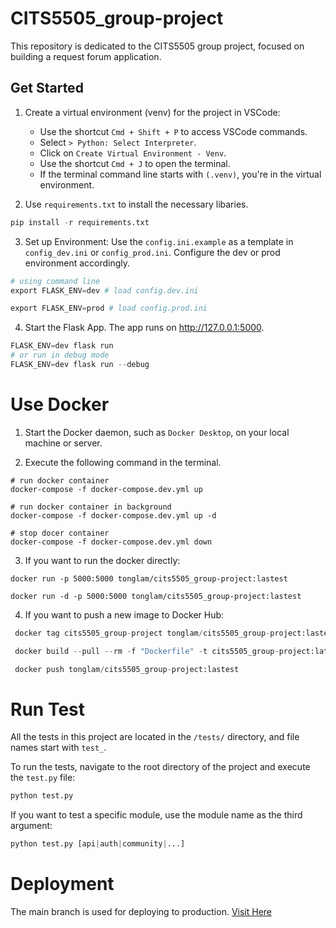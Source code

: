 # CITS5505_group-project

This repository is dedicated to the CITS5505 group project, focused on building a request forum application.

## Get Started

1. Create a virtual environment (venv) for the project in VSCode:

   - Use the shortcut `Cmd + Shift + P` to access VSCode commands.
   - Select `> Python: Select Interpreter`.
   - Click on `Create Virtual Environment - Venv`.
   - Use the shortcut `Cmd + J` to open the terminal.
   - If the terminal command line starts with `(.venv)`, you're in the virtual environment.

2. Use `requirements.txt` to install the necessary libaries.

```python
pip install -r requirements.txt
```

3. Set up Environment: Use the `config.ini.example` as a template in `config_dev.ini` or `config_prod.ini`. Configure the dev or prod environment accordingly.

```python
# using command line
export FLASK_ENV=dev # load config.dev.ini

export FLASK_ENV=prod # load config.prod.ini
```

4. Start the Flask App. The app runs on http://127.0.0.1:5000.

```python
FLASK_ENV=dev flask run
# or run in debug mode
FLASK_ENV=dev flask run --debug
```

# Use Docker

1. Start the Docker daemon, such as `Docker Desktop`, on your local machine or server.

2. Execute the following command in the terminal.

```shell
# run docker container
docker-compose -f docker-compose.dev.yml up

# run docker container in background
docker-compose -f docker-compose.dev.yml up -d

# stop docer container
docker-compose -f docker-compose.dev.yml down
```

3. If you want to run the docker directly:

```shell
docker run -p 5000:5000 tonglam/cits5505_group-project:lastest

docker run -d -p 5000:5000 tonglam/cits5505_group-project:lastest
```

4. If you want to push a new image to Docker Hub:

```python
 docker tag cits5505_group-project tonglam/cits5505_group-project:lastest

 docker build --pull --rm -f "Dockerfile" -t cits5505_group-project:latest "."

 docker push tonglam/cits5505_group-project:lastest
```

# Run Test

All the tests in this project are located in the `/tests/` directory, and file names start with `test_`.

To run the tests, navigate to the root directory of the project and execute the `test.py` file:

```python
python test.py
```

If you want to test a specific module, use the module name as the third argument:

```python
python test.py [api|auth|community|...]
```

# Deployment

The main branch is used for deploying to production. [Visit Here](https://letletme.cc)
